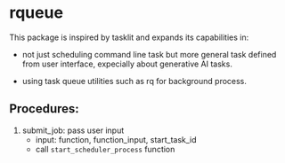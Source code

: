 # rqueue

This package is inspired by tasklit and expands its capabilities in: 

- not just scheduling command line task but more general task defined from user interface, expecially about generative AI tasks.

- using task queue utilities such as rq for background process.


## Procedures:
1. submit_job: pass user input
	- input: function, function_input, start_task_id 
	- call `start_scheduler_process` function